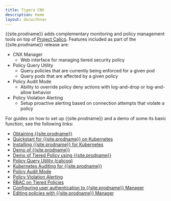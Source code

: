 ```yaml
---
title: Tigera CNX
description: Home
layout: docwithnav
---
```


{{site.prodname}} adds complementary monitoring and policy management
tools on top of [Project Calico](https://docs.projectcalico.org/latest/introduction/). Features included as part of
the {{site.prodname}} release are:


* CNX Manager
  * Web interface for managing tiered security policy
* Policy Query Utility
  * Query policies that are currently being enforced for a given pod
  * Query pods that are affected by a given policy
* Policy Audit Mode
  * Ability to override policy deny actions with log-and-drop or log-and-allow behavior
* Policy Violation Alerting
  * Setup proactive alerting based on connection attempts that violate a policy

For guides on how to set up {{site.prodname}} and a demo of some its basic function, see the following links:


* [Obtaining {{site.prodname}}](../getting-started/)
* [Quickstart for {{site.prodname}} on Kubernetes](../getting-started/kubernetes/)
* [Installing {{site.prodname}} for Kubernetes](../getting-started/kubernetes/installation/)
* [Demo of {{site.prodname}}](../getting-started/cnx/simple-policy-cnx/)
* [Demo of Tiered Policy using {{site.prodname}}](../getting-started/cnx/tiered-policy-cnx/)
* [Policy Query Utility (calicoq)](../reference/calicoq/)
* [Kubernetes Auditing for {{site.prodname}}](../reference/cnx/auditing)
* [Policy Audit Mode](../reference/cnx/policy-auditing)
* [Policy Violation Alerting](../reference/cnx/policy-violations)
* [RBAC on Tiered Policies](../reference/cnx/rbac-tiered-policies)
* [Configuring user authentication to {{site.prodname}} Manager](../reference/cnx/authentication)
* [Editing policies with {{site.prodname}} Manager](../reference/cnx/policy-editor)
